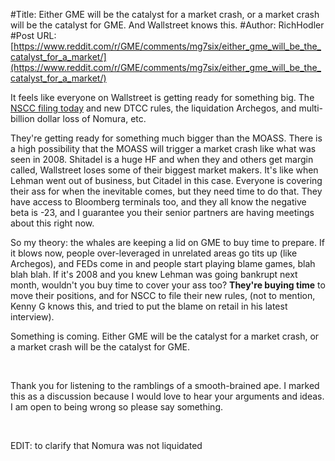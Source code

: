 #Title: Either GME will be the catalyst for a market crash, or a market crash will be the catalyst for GME. And Wallstreet knows this.
#Author: RichHodler
#Post URL: [https://www.reddit.com/r/GME/comments/mg7six/either_gme_will_be_the_catalyst_for_a_market/](https://www.reddit.com/r/GME/comments/mg7six/either_gme_will_be_the_catalyst_for_a_market/)


It feels like everyone on Wallstreet is getting ready for something big. The [NSCC filing today](https://www.reddit.com/r/GME/comments/mg4o2q/nscc_filing_today_this_is_actually_insane/) and new DTCC rules, the liquidation Archegos, and multi-billion dollar loss of Nomura, etc.

They're getting ready for something much bigger than the MOASS. There is a high possibility that the MOASS will trigger a market crash like what was seen in 2008. Shitadel is a huge HF and when they and others get margin called, Wallstreet loses some of their biggest market makers. It's like when Lehman went out of business, but Citadel in this case. Everyone is covering their ass for when the inevitable comes, but they need time to do that. They have access to Bloomberg terminals too, and they all know the negative beta is -23, and I guarantee you their senior partners are having meetings about this right now.

So my theory: the whales are keeping a lid on GME to buy time to prepare. If it blows now, people over-leveraged in unrelated areas go tits up (like Archegos), and FEDs come in and people start playing blame games, blah blah blah. If it's 2008 and you knew Lehman was going bankrupt next month, wouldn't you buy time to cover your ass too? **They're buying time** to move their positions, and for NSCC to file their new rules, (not to mention, Kenny G knows this, and tried to put the blame on retail in his latest interview).

Something is coming. Either GME will be the catalyst for a market crash, or a market crash will be the catalyst for GME.

&#x200B;

Thank you for listening to the ramblings of a smooth-brained ape. I marked this as a discussion because I would love to hear your arguments and ideas. I am open to being wrong so please say something.

&#x200B;

EDIT: to clarify that Nomura was not liquidated
